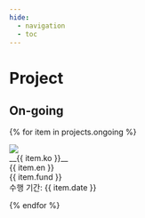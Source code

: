 ```yaml
---
hide:
  - navigation
  - toc
---
```


<style>
.md-typeset .grid {
    grid-template-columns: repeat(auto-fit, minmax(90%, 1fr))
}
</style>


# Project

## On-going

<div class="grid" markdown>

{% for item in projects.ongoing %}
<div class="card" markdown>
<div class="project-thumbnail-cell" markdown>
<img class="project-thumbnail" src="../assets/projects/{{ item.img }}" markdown>
</div>
<div class="project-description-cell" markdown>
__{{ item.ko }}__
<br>
{{ item.en }}
<br>
{{ item.fund }}
<br>
수행 기간: {{ item.date }}
</div>
</div>

{% endfor %}
</div>


<br />

